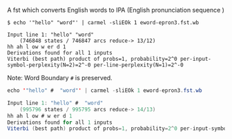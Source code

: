 A fst which converts English words to IPA (English pronunciation sequence )


```
$ echo '"hello" "word"' | carmel -sliEOk 1 eword-epron3.fst.wb

Input line 1: "hello" "word"
	(746848 states / 746847 arcs reduce-> 13/12)
hh ah l ow w er d 1
Derivations found for all 1 inputs
Viterbi (best path) product of probs=1, probability=2^0 per-input-symbol-perplexity(N=2)=2^-0 per-line-perplexity(N=1)=2^-0
```

Note: Word Boundary `#` is preserved.

```java
echo '"hello" #  "word"' | carmel -sliEOk 1 eword-epron3.fst.wb 

Input line 1: "hello" #  "word"
	(995796 states / 995795 arcs reduce-> 14/13)
hh ah l ow # w er d 1
Derivations found for all 1 inputs
Viterbi (best path) product of probs=1, probability=2^0 per-input-symbol-perplexity(N=3)=2^-0 per-line-perplexity(N=1)=2^-0
```


